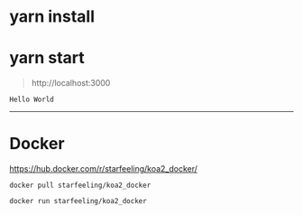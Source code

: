 # yarn install
# yarn start

> http://localhost:3000

```
Hello World
```

------

# Docker

https://hub.docker.com/r/starfeeling/koa2_docker/

```shell
docker pull starfeeling/koa2_docker
```
```shell
docker run starfeeling/koa2_docker
```